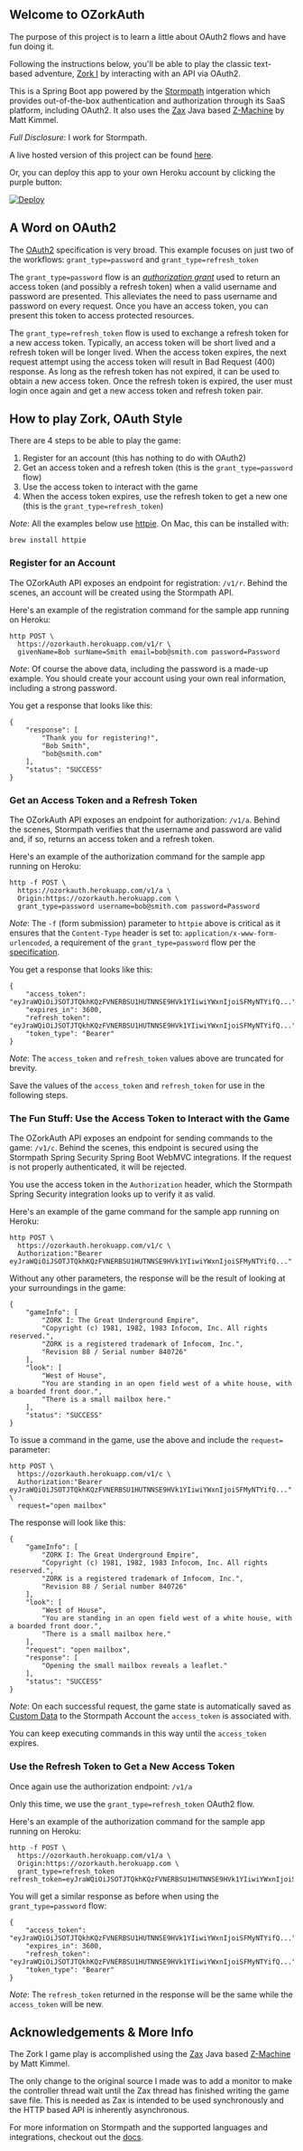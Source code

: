 ## Welcome to OZorkAuth

The purpose of this project is to learn a little about OAuth2 flows and have fun doing it.

Following the instructions below, you'll be able to play the classic text-based adventure,
[Zork I](https://en.wikipedia.org/wiki/Zork) by interacting with an API via OAuth2.

This is a Spring Boot app powered by the [Stormpath](http://stormpath.com) intgeration which provides out-of-the-box
authentication and authorization through its SaaS platform, including OAuth2. It also uses the
[Zax](https://github.com/mattkimmel/zax) Java based [Z-Machine](https://en.wikipedia.org/wiki/Z-machine) by Matt Kimmel.

*Full Disclosure*: I work for Stormpath.

A live hosted version of this project can be found [here](https://ozorkauth.herokuapp.com/v1/instructions).

Or, you can deploy this app to your own Heroku account by clicking the purple button:

[![Deploy](https://www.herokucdn.com/deploy/button.png)](https://heroku.com/deploy)


## A Word on OAuth2

The [OAuth2](https://tools.ietf.org/html/rfc6749) specification is very broad. This example focuses
on just two of the workflows: `grant_type=password` and `grant_type=refresh_token`

The `grant_type=password` flow is an [*authorization grant*](https://tools.ietf.org/html/rfc6749#section-1.3.3) used
to return an access token (and possibly a refresh token) when a valid username and password are presented. This
alleviates the need to pass username and password on every request. Once you have an access token, you can present
this token to access protected resources.

The `grant_type=refresh_token` flow is used to exchange a refresh token for a new access token. Typically, an access
token will be short lived and a refresh token will be longer lived. When the access token expires, the next request
attempt using the access token will result in Bad Request (400) response. As long as the refresh token has not expired,
it can be used to obtain a new access token. Once the refresh token is expired, the user must login once again and get
a new access token and refresh token pair.

## How to play Zork, OAuth Style

There are 4 steps to be able to play the game:

1. Register for an account (this has nothing to do with OAuth2)
2. Get an access token and a refresh token (this is the `grant_type=password` flow)
3. Use the access token to interact with the game
4. When the access token expires, use the refresh token to get a new one (this is the `grant_type=refresh_token`)

*Note*: All the examples below use [httpie](https://github.com/jkbrzt/httpie). On Mac, this can be installed with:

```
brew install httpie
```

### Register for an Account

The OZorkAuth API exposes an endpoint for registration: `/v1/r`. Behind the scenes, an account will be created using the
Stormpath API.

Here's an example of the registration command for the sample app running on Heroku:

```
http POST \
  https://ozorkauth.herokuapp.com/v1/r \
  givenName=Bob surName=Smith email=bob@smith.com password=Password 
```

*Note*: Of course the above data, including the password is a made-up example. You should create your account using your own real information, including a strong password.

You get a response that looks like this:

```
{
    "response": [
        "Thank you for registering!",
        "Bob Smith",
        "bob@smith.com"
    ],
    "status": "SUCCESS"
}
```

### Get an Access Token and a Refresh Token

The OZorkAuth API exposes an endpoint for authorization: `/v1/a`. Behind the scenes, Stormpath verifies that the
username and password are valid and, if so, returns an access token and a refresh token.

Here's an example of the authorization command for the sample app running on Heroku:

```
http -f POST \
  https://ozorkauth.herokuapp.com/v1/a \
  Origin:https://ozorkauth.herokuapp.com \
  grant_type=password username=bob@smith.com password=Password
```

*Note*: The `-f` (form submission) parameter to `httpie` above is critical as it ensures that the `Content-Type` header
is set to: `application/x-www-form-urlencoded`, a requirement of the `grant_type=password` flow per the
[specification](https://tools.ietf.org/html/rfc6749#section-4.3.2).

You get a response that looks like this:

```
{
    "access_token": "eyJraWQiOiJSOTJTQkhKQzFVNERBSU1HUTNNSE9HVk1YIiwiYWxnIjoiSFMyNTYifQ...",
    "expires_in": 3600,
    "refresh_token": "eyJraWQiOiJSOTJTQkhKQzFVNERBSU1HUTNNSE9HVk1YIiwiYWxnIjoiSFMyNTYifQ...",
    "token_type": "Bearer"
}
```

*Note*: The `access_token` and `refresh_token` values above are truncated for brevity.

Save the values of the `access_token` and `refresh_token` for use in the following steps.

### The Fun Stuff: Use the Access Token to Interact with the Game

The OZorkAuth API exposes an endpoint for sending commands to the game: `/v1/c`. Behind the scenes, this
endpoint is secured using the Stormpath Spring Security Spring Boot WebMVC integrations. If the request
is not properly authenticated, it will be rejected.

You use the access token in the `Authorization` header, which the Stormpath Spring Security integration
looks up to verify it as valid.

Here's an example of the game command for the sample app running on Heroku:

```
http POST \
  https://ozorkauth.herokuapp.com/v1/c \
  Authorization:"Bearer eyJraWQiOiJSOTJTQkhKQzFVNERBSU1HUTNNSE9HVk1YIiwiYWxnIjoiSFMyNTYifQ..."
```

Without any other parameters, the response will be the result of looking at your surroundings in the game:

```
{
    "gameInfo": [
        "ZORK I: The Great Underground Empire",
        "Copyright (c) 1981, 1982, 1983 Infocom, Inc. All rights reserved.",
        "ZORK is a registered trademark of Infocom, Inc.",
        "Revision 88 / Serial number 840726"
    ],
    "look": [
        "West of House",
        "You are standing in an open field west of a white house, with a boarded front door.",
        "There is a small mailbox here."
    ],
    "status": "SUCCESS"
}
```

To issue a command in the game, use the above and include the `request=` parameter:

```
http POST \
  https://ozorkauth.herokuapp.com/v1/c \
  Authorization:"Bearer eyJraWQiOiJSOTJTQkhKQzFVNERBSU1HUTNNSE9HVk1YIiwiYWxnIjoiSFMyNTYifQ..." \
  request="open mailbox"
```

The response will look like this:

```
{
    "gameInfo": [
        "ZORK I: The Great Underground Empire",
        "Copyright (c) 1981, 1982, 1983 Infocom, Inc. All rights reserved.",
        "ZORK is a registered trademark of Infocom, Inc.",
        "Revision 88 / Serial number 840726"
    ],
    "look": [
        "West of House",
        "You are standing in an open field west of a white house, with a boarded front door.",
        "There is a small mailbox here."
    ],
    "request": "open mailbox",
    "response": [
        "Opening the small mailbox reveals a leaflet."
    ],
    "status": "SUCCESS"
}
```

*Note*: On each successful request, the game state is automatically saved as [Custom Data](https://docs.stormpath.com/rest/product-guide/latest/accnt_mgmt.html#how-to-store-additional-user-information-as-custom-data) to the Stormpath Account the `access_token` is associated with.

You can keep executing commands in this way until the `access_token` expires.

### Use the Refresh Token to Get a New Access Token

Once again use the authorization endpoint: `/v1/a`

Only this time, we use the `grant_type=refresh_token` OAuth2 flow.

Here's an example of the authorization command for the sample app running on Heroku:

```
http -f POST \
  https://ozorkauth.herokuapp.com/v1/a \
  Origin:https://ozorkauth.herokuapp.com \
  grant_type=refresh_token refresh_token=eyJraWQiOiJSOTJTQkhKQzFVNERBSU1HUTNNSE9HVk1YIiwiYWxnIjoiSFMyNTYifQ...
```

You will get a similar response as before when using the `grant_type=password` flow:

```
{
    "access_token": "eyJraWQiOiJSOTJTQkhKQzFVNERBSU1HUTNNSE9HVk1YIiwiYWxnIjoiSFMyNTYifQ...",
    "expires_in": 3600,
    "refresh_token": "eyJraWQiOiJSOTJTQkhKQzFVNERBSU1HUTNNSE9HVk1YIiwiYWxnIjoiSFMyNTYifQ...",
    "token_type": "Bearer"
}
```

*Note*: The `refresh_token` returned in the response will be the same while the `access_token` will be new.

## Acknowledgements & More Info

The Zork I game play is accomplished using the [Zax](https://github.com/mattkimmel/zax) Java based [Z-Machine](https://en.wikipedia.org/wiki/Z-machine) by Matt Kimmel.

The only change to the original source I made was to add a monitor to make the controller thread wait until the Zax thread has finished writing the game save file.
This is needed as Zax is intended to be used synchronously and the HTTP based API is inherently asynchronous.

For more information on Stormpath and the supported languages and integrations, checkout out the [docs](https://docs.stormpath.com).
